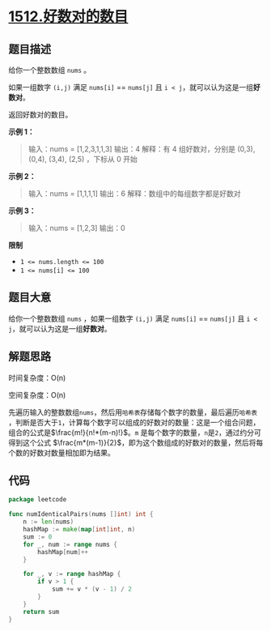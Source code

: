 # [1512.好数对的数目](https://leetcode.cn/problems/number-of-good-pairs/)

## 题目描述

给你一个整数数组 `nums` 。

如果一组数字 `(i,j)` 满足 `nums[i]` == `nums[j]` 且 `i < j`，就可以认为这是一组**好数对**。

返回好数对的数目。

**示例 1：**

> 输入：nums = [1,2,3,1,1,3]
> 输出：4
> 解释：有 4 组好数对，分别是 (0,3), (0,4), (3,4), (2,5) ，下标从 0 开始

**示例 2：**

> 输入：nums = [1,1,1,1]
> 输出：6
> 解释：数组中的每组数字都是好数对

**示例 3：**

> 输入：nums = [1,2,3]
> 输出：0

**限制**

* `1 <= nums.length <= 100`
* `1 <= nums[i] <= 100`

## 题目大意

给你一个整数数组 `nums` ，如果一组数字 `(i,j)` 满足 `nums[i]` == `nums[j]` 且 `i < j`，就可以认为这是一组**好数对**。

## 解题思路

时间复杂度：O(n)

空间复杂度：O(n)

先遍历输入的整数数组`nums`，然后用`哈希表`存储每个数字的数量，最后遍历`哈希表`
，判断是否大于`1`，计算每个数字可以组成的好数对的数量：这是一个组合问题，组合的公式是$\frac{m!}{n!*(m-n)!}$。`m`
是每个数字的数量，`n`是`2`，通过约分可得到这个公式 $\frac{m*(m-1)}{2}$，即为这个数组成的好数对的数量，然后将每个数的好数对数量相加即为结果。

## 代码

```go
package leetcode

func numIdenticalPairs(nums []int) int {
	n := len(nums)
	hashMap := make(map[int]int, n)
	sum := 0
	for _, num := range nums {
		hashMap[num]++
	}

	for _, v := range hashMap {
		if v > 1 {
			sum += v * (v - 1) / 2
		}
	}
	return sum
}
```
